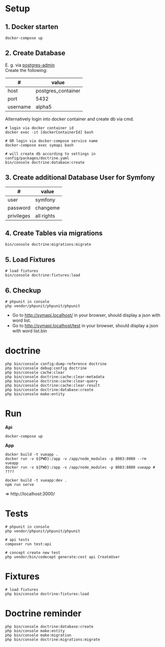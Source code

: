 # Setup

## 1. Docker starten

~~~
docker-compose up
~~~

## 2. Create Database

E. g. via [postgres-admin](http://pgaalpha5.localhost)<br />
Create the following:

| #        | value              |
|----------|--------------------|
| host     | postgres_container |
| port     | 5432               |
| username | alpha5             |

Alternatively login into docker container and create db via cmd.

~~~
# login via docker container id
docker exec -it [dockerContainerId] bash

# OR login via docker-compose service name
docker-compose exec symapi bash

# will create db according to settings in config/packages/doctrine.yaml
bin/console doctrine:database:create
~~~

## 3. Create additional Database User for Symfony

| #          | value      |
|------------|------------|
| user       | symfony    |
| password   | changeme   |
| privileges | all rights |

## 4. Create Tables via migrations

~~~
bin/console doctrine:migrations:migrate
~~~

## 5. Load Fixtures

~~~
# load fixtures
bin/console doctrine:fixtures:load
~~~

## 6. Checkup

~~~
# phpunit in console
php vendor/phpunit/phpunit/phpunit
~~~

* Go to <http://symapi.localhost/> in your browser, should display a json with word list.
* Go to <http://symapi.localhost/test> in your browser, should display a json with word list.bin

# doctrine

~~~
php bin/console config:dump-reference doctrine
php bin/console debug:config doctrine
php bin/console cache:clear
php bin/console doctrine:cache:clear-metadata 
php bin/console doctrine:cache:clear-query  
php bin/console doctrine:cache:clear-result
php bin/console doctrine:database:create
php bin/console make:entity
~~~

# Run

**Api**
~~~
docker-compose up
~~~


**App**
~~~
docker build -t vueapp .
docker run -v ${PWD}:/app -v /app/node_modules -p 8083:8080 --rm vueapp
docker run -v ${PWD}:/app -v /app/node_modules -p 8083:8080 vueapp # ????
~~~

~~~
docker build -t vueapp:dev .
npm run serve
~~~

=> http://localhost:3000/

# Tests

~~~
# phpunit in console
php vendor/phpunit/phpunit/phpunit

# api tests
composer run test:api

# concept create new test
php vendor/bin/codecept generate:cest api CreateUser
~~~


# Fixtures

~~~
# load fixtures
php bin/console doctrine:fixtures:load
~~~

# Doctrine reminder

~~~
php bin/console doctrine:database:create
php bin/console make:entity
php bin/console make:migration
php bin/console doctrine:migrations:migrate
~~~
